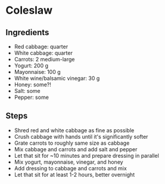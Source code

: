 # Coleslaw

## Ingredients

- Red cabbage: quarter
- White cabbage: quarter
- Carrots: 2 medium-large
- Yogurt: 200 g
- Mayonnaise: 100 g
- White wine/balsamic vinegar: 30 g
- Honey: some?!
- Salt: some
- Pepper: some

## Steps

- Shred red and white cabbage as fine as possible
- Crush cabbage with hands until it's significantly softer
- Grate carrots to roughly same size as cabbage
- Mix cabbage and carrots and add salt and pepper
- Let that sit for ~10 minutes and prepare dressing in parallel
- Mix yogurt, mayonnaise, vinegar, and honey
- Add dressing to cabbage and carrots and mix
- Let that sit for at least 1-2 hours, better overnight

